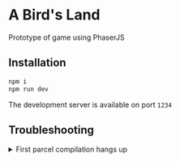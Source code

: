 # A Bird's Land

Prototype of game using PhaserJS

## Installation

``` bash
npm i
npm run dev
```

The development server is available on port `1234`

## Troubleshooting

<details>
  <summary>First parcel compilation hangs up</summary>
  <p>
    The first `npm run dev` can result in a hang up when Parcel tries to compile PhaserJS's code. Re-running `npm run dev` has proven useful in some cases (in my case I ran it 5 times until it was finally done compiling all of Phaser's files).
  </p>
</details>
